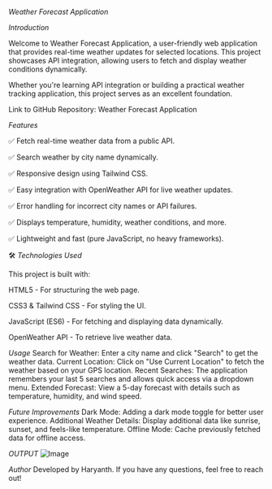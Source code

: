 *Weather Forecast Application*

*Introduction*

Welcome to Weather Forecast Application, a user-friendly web application that provides real-time weather updates for selected locations. This project showcases API integration, allowing users to fetch and display weather conditions dynamically.

Whether you're learning API integration or building a practical weather tracking application, this project serves as an excellent foundation.

Link to GitHub Repository: Weather Forecast Application

*Features*

✅ Fetch real-time weather data from a public API.

✅ Search weather by city name dynamically.

✅ Responsive design using Tailwind CSS.

✅ Easy integration with OpenWeather API for live weather updates.

✅ Error handling for incorrect city names or API failures.

✅ Displays temperature, humidity, weather conditions, and more.

✅ Lightweight and fast (pure JavaScript, no heavy frameworks).

🛠️ *Technologies Used*

This project is built with:

HTML5 - For structuring the web page.

CSS3 & Tailwind CSS - For styling the UI.

JavaScript (ES6) - For fetching and displaying data dynamically.

OpenWeather API - To retrieve live weather data.



*Usage* 
Search for Weather: Enter a city name and click "Search" to get the weather data.
Current Location: Click on "Use Current Location" to fetch the weather based on your GPS location.
Recent Searches: The application remembers your last 5 searches and allows quick access via a dropdown menu.
Extended Forecast: View a 5-day forecast with details such as temperature, humidity, and wind speed.

*Future Improvements*
Dark Mode: Adding a dark mode toggle for better user experience.
Additional Weather Details: Display additional data like sunrise, sunset, and feels-like temperature.
Offline Mode: Cache previously fetched data for offline access.

*OUTPUT*
![Image](https://github.com/user-attachments/assets/abee9a92-cc1d-43e0-9244-c402d0894b92)

*Author*
Developed by Haryanth. If you have any questions, feel free to reach out!





